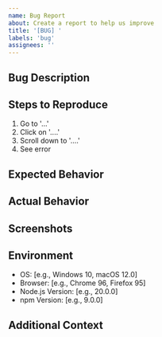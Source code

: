 ```yaml
---
name: Bug Report
about: Create a report to help us improve
title: '[BUG] '
labels: 'bug'
assignees: ''
---
```


## Bug Description
<!-- A clear and concise description of what the bug is -->

## Steps to Reproduce
1. Go to '...'
2. Click on '....'
3. Scroll down to '....'
4. See error

## Expected Behavior
<!-- A clear and concise description of what you expected to happen -->

## Actual Behavior
<!-- What actually happened -->

## Screenshots
<!-- If applicable, add screenshots to help explain your problem -->

## Environment
- OS: [e.g., Windows 10, macOS 12.0]
- Browser: [e.g., Chrome 96, Firefox 95]
- Node.js Version: [e.g., 20.0.0]
- npm Version: [e.g., 9.0.0]

## Additional Context
<!-- Add any other context about the problem here -->

